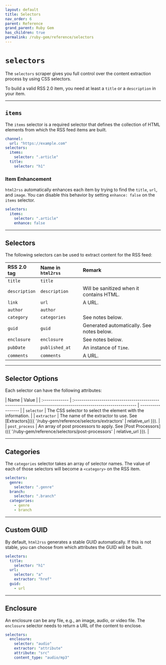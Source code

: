 ```yaml
---
layout: default
title: Selectors
nav_order: 6
parent: Reference
grand_parent: Ruby Gem
has_children: true
permalink: /ruby-gem/reference/selectors
---
```


# `selectors`

The `selectors` scraper gives you full control over the content extraction process by using CSS selectors.

To build a valid RSS 2.0 item, you need at least a `title` or a `description` in your item.

---

## `items`

The `items` selector is a required selector that defines the collection of HTML elements from which the RSS feed items are built.

```yaml
channel:
  url: "https://example.com"
selectors:
  items:
    selector: ".article"
  title:
    selector: "h1"
```

### Item Enhancement

`html2rss` automatically enhances each item by trying to find the `title`, `url`, and `image`. You can disable this behavior by setting `enhance: false` on the `items` selector.

```yaml
selectors:
  items:
    selector: ".article"
    enhance: false
```

---

## Selectors

The following selectors can be used to extract content for the RSS feed:

| RSS 2.0 tag   | Name in `html2rss` | Remark                                    |
| :------------ | :----------------- | :---------------------------------------- |
| `title`       | `title`            |                                           |
| `description` | `description`      | Will be sanitized when it contains HTML.  |
| `link`        | `url`              | A URL.                                    |
| `author`      | `author`           |                                           |
| `category`    | `categories`       | See notes below.                          |
| `guid`        | `guid`             | Generated automatically. See notes below. |
| `enclosure`   | `enclosure`        | See notes below.                          |
| `pubDate`     | `published_at`     | An instance of `Time`.                    |
| `comments`    | `comments`         | A URL.                                    |

---

## Selector Options

Each selector can have the following attributes:

| Name           | Value                                                                                                          |
| :------------- | :------------------------------------------------------------------------------------------------------------- | ----------------- |
| `selector`     | The CSS selector to select the element with the information.                                                   |
| `extractor`    | The name of the extractor to use. See [Extractors]({{ '/ruby-gem/reference/selectors/extractors'               | relative_url }}). |
| `post_process` | An array of post processors to apply. See [Post Processors]({{ '/ruby-gem/reference/selectors/post-processors' | relative_url }}). |

---

## Categories

The `categories` selector takes an array of selector names. The value of each of those selectors will become a `<category>` on the RSS item.

```yaml
selectors:
  genre:
    selector: ".genre"
  branch:
    selector: ".branch"
  categories:
    - genre
    - branch
```

---

## Custom GUID

By default, `html2rss` generates a stable GUID automatically. If this is not stable, you can choose from which attributes the GUID will be built.

```yaml
selectors:
  title:
    selector: "h1"
  url:
    selector: "a"
    extractor: "href"
  guid:
    - url
```

---

## Enclosure

An enclosure can be any file, e.g., an image, audio, or video file. The `enclosure` selector needs to return a URL of the content to enclose.

```yaml
selectors:
  enclosure:
    selector: "audio"
    extractor: "attribute"
    attribute: "src"
    content_type: "audio/mp3"
```
